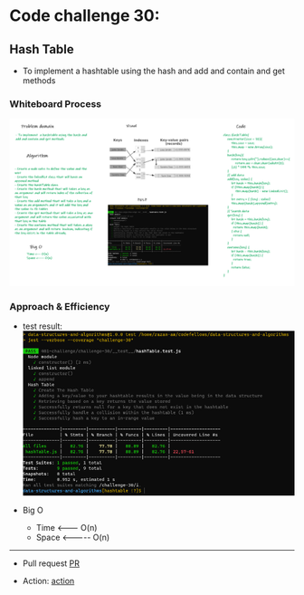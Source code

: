 # Code challenge 30:

## Hash Table
<!-- Description of the challenge -->
- To implement  a hashtable using the hash and add and contain and get methods 

### Whiteboard Process
<!-- Embedded whiteboard image -->

![image](/images/hashTable.png)

### Approach & Efficiency
<!-- What approach did you take? Discuss Why. What is the Big O space/time for this approach? -->

- test result:
![image](/images/hashTable-test.PNG)

- Big O 
   - Time <--- O(n)
   - Space <----- O(n)

---------------------------

- Pull request
[PR](https://github.com/Razan-am/data-structures-and-algorithms/pull/49)

- Action:
[action](https://github.com/Razan-am/data-structures-and-algorithms/runs/3634957062?check_suite_focus=true)
